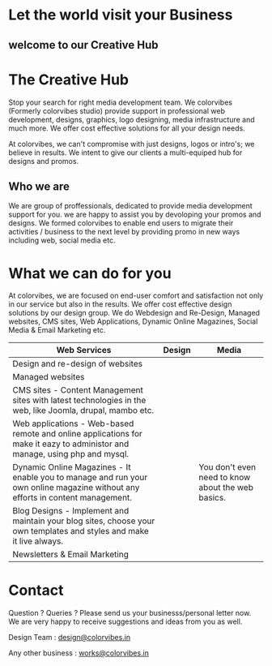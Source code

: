 # Let the world visit your Business

## welcome to our Creative Hub



# The Creative Hub

Stop your search for right media development team. We colorvibes (Formerly colorvibes studio) provide support in professional web development, designs, graphics, logo designing, media infrastructure and much more. We offer cost effective solutions for all your design needs.

At colorvibes, we can't compromise with just designs, logos or intro's; we believe in results. We intent to give our clients a multi-equiped hub for designs and promos.

## Who we are
We are group of proffessionals, dedicated to provide media development support for you. we are happy to assist you by devoloping your promos and designs. We formed colorvibes to enable end users to migrate their activities / business to the next level by providing promo in new ways including web, social media etc.

# What we can do for you

At colorvibes, we are focused on end-user comfort and satisfaction not only in our service but also in the results. We offer cost effective design solutions by our design group. We do Webdesign and Re-Design, Managed websites, CMS sites, Web Applications, Dynamic Online Magazines, Social Media & Email Marketing etc. 

| Web Services  | Design | Media |
| ------------- | ------------- | ------------- |
| Design and re-design of websites
| Managed websites
| CMS sites - Content Management sites with latest technologies in the web, like Joomla, drupal, mambo etc.
| Web applications - Web-based remote and online applications for make it eazy to administor and manage, using php and mysql.
| Dynamic Online Magazines - It enable you to manage and run your own online magazine without any efforts in content management. | | You don't even need to know about the web basics.
| Blog Designs - Implement and maintain your blog sites, choose your own templates and styles and make it live always.
| Newsletters & Email Marketing 


# Contact

Question ? Queries ?
Please send us your businesss/personal letter now. We are very happy to receive suggestions and ideas from you as well.

Design Team : [design@colorvibes.in](mailto:design@colorvibes.in)

Any other business : [works@colorvibes.in](mailto:works@colorvibes.in)
